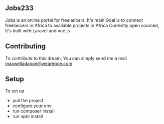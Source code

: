 ## Jobs233

Jobs is an online portal for freelancers.
It's main Goal is to connect freelancers in Africa to available projects in Africa
Currently open sourced, It's built with Laravel and vue.js   

## Contributing
To contribute to this dream, You can simply send me a mail maxwelladapoe@wearepoe.com

## Setup
To set up
* pull the project
* configure your env 
* run composer install
* run npm install



